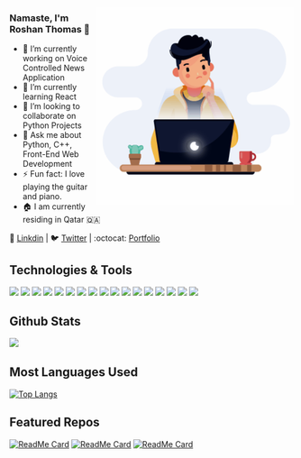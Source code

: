 <p>
  <img align="right" width="350" src="https://github.com/Roshan-Thomas/Roshan-Thomas/blob/master/animation_640_kece5qb9.gif">
</p>


### Namaste, I'm Roshan Thomas :pray: 

- 🔭 I’m currently working on Voice Controlled News Application
- 🌱 I’m currently learning React
- 👯 I’m looking to collaborate on Python Projects
- 💬 Ask me about Python, C++, Front-End Web Development
- ⚡ Fun fact: I love playing the guitar and piano. 
- :house: I am currently residing in Qatar :qatar:


:necktie: [Linkdin](https://www.linkedin.com/in/roshan-thomas-88b9a618b/) | :bird: [Twitter](https://twitter.com/roshan__thomas) | :octocat: [Portfolio](https://www.roshanthomas.tech/) 

## Technologies & Tools
<img src="https://img.shields.io/badge/django%20-%23092E20.svg?&style=for-the-badge&logo=django&logoColor=white"/> <img src="https://img.shields.io/badge/python%20-%2314354C.svg?&style=for-the-badge&logo=python&logoColor=white"/> <img src="https://img.shields.io/badge/vuejs%20-%2335495e.svg?&style=for-the-badge&logo=vue.js&logoColor=%234FC08D"/> <img src="https://img.shields.io/badge/react%20-%2320232a.svg?&style=for-the-badge&logo=react&logoColor=%2361DAFB"/> <img src="https://img.shields.io/badge/azure%20-%230072C6.svg?&style=for-the-badge&logo=azure-devops&logoColor=white"/> <img src ="https://img.shields.io/badge/postgres-%23316192.svg?&style=for-the-badge&logo=postgresql&logoColor=white"/> <img src ="https://img.shields.io/badge/MongoDB-%234ea94b.svg?&style=for-the-badge&logo=mongodb&logoColor=white"/> <img src="https://img.shields.io/badge/heroku%20-%23430098.svg?&style=for-the-badge&logo=heroku&logoColor=white"/> <img src="https://img.shields.io/badge/github%20-%23121011.svg?&style=for-the-badge&logo=github&logoColor=white"/> <img src="https://img.shields.io/badge/git%20-%23F05033.svg?&style=for-the-badge&logo=git&logoColor=white"/> <img src="https://img.shields.io/badge/material%20ui%20-%230081CB.svg?&style=for-the-badge&logo=material-ui&logoColor=white"/> <img src="https://img.shields.io/badge/bootstrap%20-%23563D7C.svg?&style=for-the-badge&logo=bootstrap&logoColor=white"/> <img src="https://img.shields.io/badge/c++%20-%2300599C.svg?&style=for-the-badge&logo=c%2B%2B&ogoColor=white"/> <img src="https://img.shields.io/badge/c%20-%2300599C.svg?&style=for-the-badge&logo=c&logoColor=white"/> <img src="https://img.shields.io/badge/node.js%20-%2343853D.svg?&style=for-the-badge&logo=node.js&logoColor=white"/> <img src="https://img.shields.io/badge/html5%20-%23E34F26.svg?&style=for-the-badge&logo=html5&logoColor=white"/> <img src="https://img.shields.io/badge/css3%20-%231572B6.svg?&style=for-the-badge&logo=css3&logoColor=white"/>


## Github Stats

<img src="https://github-readme-stats.vercel.app/api?username=Roshan-Thomas&&show_icons=true&theme=gotham">

## Most Languages Used

[![Top Langs](https://github-readme-stats.vercel.app/api/top-langs/?username=Roshan-Thomas&layout=compact)](https://github.com/Roshan-Thomas/Django-Ecommerce-Website)

## Featured Repos

[![ReadMe Card](https://github-readme-stats.vercel.app/api/pin/?username=Roshan-Thomas&repo=vue-weather-app&theme=shades-of-purple)](https://github.com/Roshan-Thomas/vue-weather-app) 
[![ReadMe Card](https://github-readme-stats.vercel.app/api/pin/?username=Roshan-Thomas&repo=Django-Ecommerce-Website&theme=shades-of-purple)](https://github.com/Roshan-Thomas/Django-Ecommerce-Website) 
[![ReadMe Card](https://github-readme-stats.vercel.app/api/pin/?username=Roshan-Thomas&repo=React-Voice-Controlled-News-Reader&theme=shades-of-purple)](https://github.com/Roshan-Thomas/React-Voice-Controlled-News-Reader) 

